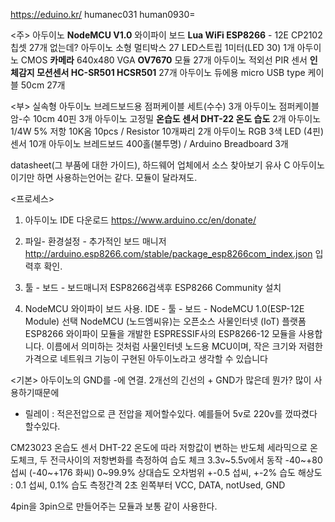 https://eduino.kr/
humanec031
human0930=

<주>
아두이노 **NodeMCU V1.0** 와이파이 보드 **Lua WiFi ESP8266** - 12E CP2102 칩셋  27개 없는데?
아두이노 소형 멀티박스     27
LED스트립 1미터(LED 30)   1개
아두이노 CMOS **카메라** 640x480 VGA **OV7670** 모듈  27개
아두이노 적외선 PIR 센서 **인체감지 모션센서 HC-SR501 HCSR501**  27개
아두이노 듀에용 micro USB type 케이블 50cm  27개


<부>
실속형 아두이노 브레드보드용 점퍼케이블 세트(수수)  3개
아두이노 점퍼케이블 암-수 10cm 40핀   3개
아두이노 고정밀 **온습도 센서 DHT-22 온도 습도**  2개
아두이노 1/4W 5% 저항 10K옴 10pcs / Resistor  10개짜리 2개
아두이노 RGB 3색 LED (4핀) 센서  10개
아두이노 브레드보드 400홀(불투명) / Arduino Breadboard   3개


datasheet(그 부품에 대한 가이드), 하드웨어 업체에서 소스 찾아보기
유사 C
아두이노이기만 하면 사용하는언어는 같다. 모듈이 달라져도.


<프로세스>
1. 아두이노 IDE 다운로드
https://www.arduino.cc/en/donate/

2. 파일- 환경설정 - 추가적인 보드 매니저
http://arduino.esp8266.com/stable/package_esp8266com_index.json
입력후 확인.

3. 툴 - 보드 - 보드매니저
ESP8266검색후 ESP8266 Community 설치

4. NodeMCU 와이파이 보드 사용.
IDE - 툴 - 보드 - NodeMCU 1.0(ESP-12E Module) 선택
NodeMCU (노드엠씨유)는 오픈소스 사물인터넷 (IoT) 플랫폼
 ESP8266 와이파이 모듈을 개발한 ESPRESSIF사의 ESP8266-12 모듈을 사용합니다. 이름에서 의미하는 것처럼 사물인터넷 노드용 MCU이며, 작은 크기와 저렴한 가격으로 네트워크 기능이 구현된 아두이노라고 생각할 수 있습니다


<기본>
아두이노의 GND를 -에 연결.
2개선의 긴선의 +
GND가 많은데 뭔가? 많이 사용하기때문에
- 릴레이 : 적은전압으로 큰 전압을 제어할수있다. 예를들어 5v로 220v를 껐따켰다 할수있다.


CM23023 온습도 센서 DHT-22
온도에 따라 저항값이 변하는 반도체 세라믹으로 온도체크, 두 전극사이의 저항변화를 측정하여 습도 체크
3.3v~5.5v에서 동작
-40~+80 섭씨  (-40~+176 화씨)
0~99.9% 상대습도
오차범위 +-0.5 섭씨,  +-2% 습도
해상도 : 0.1 섭씨,  0.1% 습도
측정간격 2초
왼쪽부터 VCC, DATA, notUsed, GND

4pin을 3pin으로 만들어주는 모듈과 보통 같이 사용한다.
